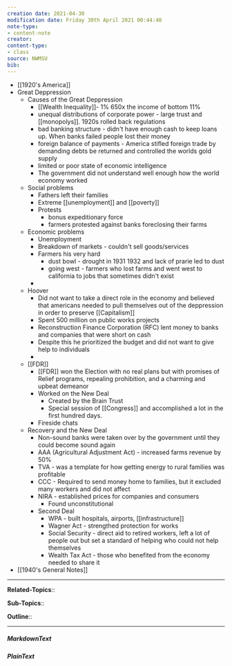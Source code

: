```yaml
---
creation date: 2021-04-30
modification date: Friday 30th April 2021 00:44:40
note-type: 
- content-note
creator:
content-type:
- class
source: NWMSU
bib:
---
```


- [[1920's America]]
- Great Deppression
    - Causes of the Great Deppression
        - [[Wealth Inequality]]- 1%  650x the income of bottom 11%
        - unequal distributions of corporate power - large trust and [[monopolys]]. 1920s rolled back regulations
        - bad banking structure - didn't have enough cash to keep loans up. When banks failed people lost their money
        - foreign balance of payments - America stifled foreign trade by demanding debts be returned and controlled the worlds gold supply
        - limited or poor state of economic intelligence
        - The government did not understand well enough how the world economy worked
    - Social problems
        - Fathers left their families
        - Extreme [[unemployment]] and [[poverty]]
        - Protests 
            - bonus expeditionary force 
            - farmers protested against banks foreclosing their farms
    - Economic problems
        - Unemployment
        - Breakdown of markets - couldn't sell goods/services
        - Farmers his very hard
            - dust bowl - drought in 1931 1932 and lack of prarie led to dust
            - going west - farmers who lost farms and went west to california to jobs that sometimes didn't exist
        - 
    - Hoover
        - Did not want to take a direct role in the economy and believed that americans needed to pull themselves out of the deppression in order to preserve [[Capitalism]]
        - Spent 500 million on public works projects 
        - Reconstruction Finance Corporation (RFC) lent money to banks and companies that were short on cash
        - Despite this he prioritized the budget and did not want to give help to individuals 
        -  
    - [[FDR]]
        - [[FDR]] won the Election with no real plans but with promises of Relief programs, repealing prohibition, and a charming and upbeat demeanor
        - Worked on the New Deal
            - Created by the Brain Trust
            - Special session of [[Congress]] and accomplished a lot in the first hundred days.
        - Fireside chats
    - Recovery and the New Deal
        - Non-sound banks were taken over by the government until they could become sound again
        - AAA (Agricultural Adjustment Act) - increased farms revenue by 50%
        - TVA - was a template for how getting energy to rural families was profitable
        - CCC - Required to send money home to families, but it excluded many workers and did not affect 
        - NIRA - established prices for companies and consumers
            - Found unconstitutional
        - Second Deal
            - WPA - built hospitals, airports, [[infrastructure]]
            - Wagner Act - strengthed protection for works
            - Social Security - direct aid to retired workers, left a lot of people out but set a standard of helping who could not help themselves
            - Wealth Tax Act - those who benefited from the economy needed to share it
- [[1940's General Notes]]


---

**Related-Topics**:: 
	
**Sub-Topics**::
	
**Outline**::

--- 
##### MarkdownText

##### PlainText



